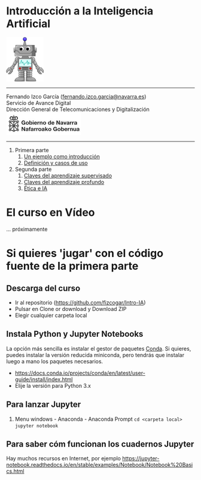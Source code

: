 # Introducción a la Inteligencia Artificial


<img src="images/Cartoon_Robot.svg.png" width="100"/>

---
Fernando Izco García  (fernando.izco.garcia@navarra.es)  
 Servicio de Avance Digital  
 Dirección General de Telecomunicaciones y Digitalización  
<img src="images/logo.gn.png" width="200"/>

---

1. Primera parte
    1. [Un ejemplo como introducción](Intro-IA-1.ipynb)
    1. [Definición y casos de uso](Intro-IA-2.ipynb)
1. Segunda parte
    1. [Claves del aprendizaje supervisado](Intro-IA-3.ipynb)
    1. [Claves del aprendizaje profundo](Intro-IA-4.ipynb)
    1. [Ética e IA](Intro-IA-5.ipynb)
    
# El curso en Vídeo
... próximamente

# Si quieres 'jugar' con el código fuente de la primera parte
## Descarga del curso
* Ir al repositorio (https://github.com/fizcogar/Intro-IA)
* Pulsar en Clone or download y Download ZIP
* Elegir cualquier carpeta local
## Instala Python y Jupyter Notebooks
La opción más sencilla es instalar el gestor de paquetes [Conda](https://docs.conda.io). Si quieres, puedes instalar la versión reducida miniconda, pero tendrás que instalar luego a mano los paquetes necesarios.
* https://docs.conda.io/projects/conda/en/latest/user-guide/install/index.html
* Elije la versión para Python 3.x
## Para lanzar Jupyter
1. Menu windows - Anaconda - Anaconda Prompt
`cd <carpeta local>`
`jupyter notebook`
## Para saber cóm funcionan los cuadernos Jupyter
Hay muchos recursos en Internet, por ejemplo https://jupyter-notebook.readthedocs.io/en/stable/examples/Notebook/Notebook%20Basics.html

